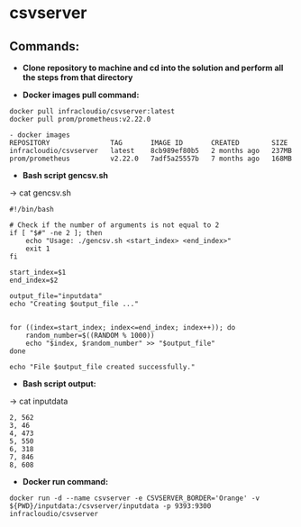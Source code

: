 # csvserver

## Commands:
- **Clone repository to machine and cd into the solution and perform all the steps from that directory**

- **Docker images pull command:**
```
docker pull infracloudio/csvserver:latest
docker pull prom/prometheus:v2.22.0
```

```
- docker images
REPOSITORY               TAG       IMAGE ID       CREATED        SIZE
infracloudio/csvserver   latest    8cb989ef80b5   2 months ago   237MB
prom/prometheus          v2.22.0   7adf5a25557b   7 months ago   168MB
```

- **Bash script gencsv.sh**

-> cat gencsv.sh
```
#!/bin/bash

# Check if the number of arguments is not equal to 2
if [ "$#" -ne 2 ]; then
    echo "Usage: ./gencsv.sh <start_index> <end_index>"
    exit 1
fi

start_index=$1
end_index=$2

output_file="inputdata"
echo "Creating $output_file ..."


for ((index=start_index; index<=end_index; index++)); do
    random_number=$((RANDOM % 1000))
    echo "$index, $random_number" >> "$output_file"
done

echo "File $output_file created successfully."
```
- **Bash script output:**

-> cat inputdata
```
2, 562
3, 46
4, 473
5, 550
6, 318
7, 846
8, 608
```
- **Docker run command:**
```
docker run -d --name csvserver -e CSVSERVER_BORDER='Orange' -v ${PWD}/inputdata:/csvserver/inputdata -p 9393:9300 infracloudio/csvserver
```